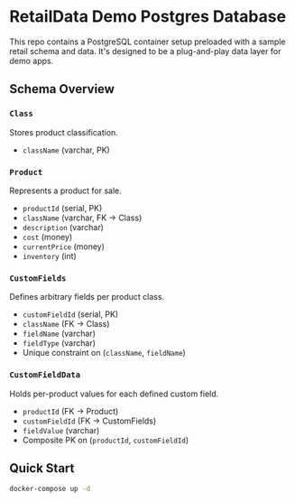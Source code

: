 # RetailData Demo Postgres Database

This repo contains a PostgreSQL container setup preloaded with a sample retail schema and data. It's designed to be a plug-and-play data layer for demo apps.

## Schema Overview

### `Class`
Stores product classification.
- `className` (varchar, PK)

### `Product`
Represents a product for sale.
- `productId` (serial, PK)
- `className` (varchar, FK → Class)
- `description` (varchar)
- `cost` (money)
- `currentPrice` (money)
- `inventory` (int)

### `CustomFields`
Defines arbitrary fields per product class.
- `customFieldId` (serial, PK)
- `className` (FK → Class)
- `fieldName` (varchar)
- `fieldType` (varchar)
- Unique constraint on (`className`, `fieldName`)


### `CustomFieldData`
Holds per-product values for each defined custom field.
- `productId` (FK → Product)
- `customFieldId` (FK → CustomFields)
- `fieldValue` (varchar)
- Composite PK on (`productId`, `customFieldId`)


## Quick Start
```bash
docker-compose up -d
